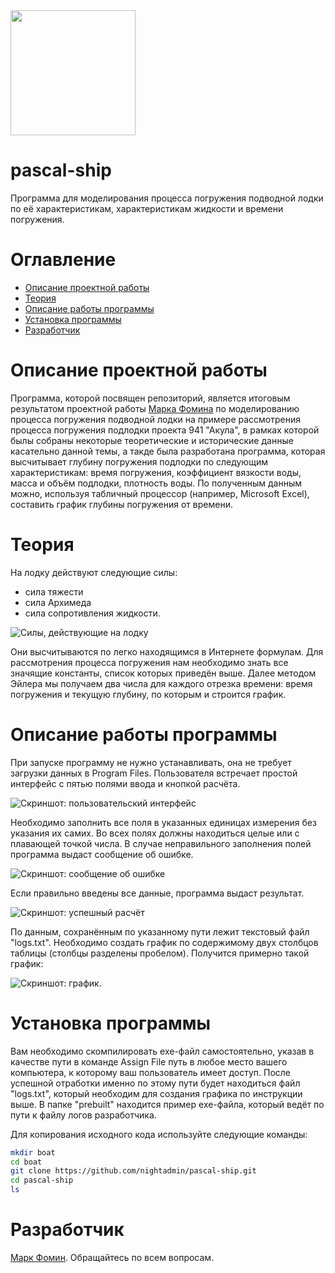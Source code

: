 <img src="https://github.com/nightadmin/pascal-ship/blob/main/index.jpg" height=200 width=200>

# pascal-ship
Программа для моделирования процесса погружения подводной лодки по её характеристикам, характеристикам жидкости и времени погружения.
# Оглавление 
 - [Описание проектной работы](https://github.com/nightadmin/pascal-ship/blob/main/README.md#описание-проектной-работы)
 - [Теория](https://github.com/nightadmin/pascal-ship/blob/main/README.md#теория)
 - [Описание работы программы](https://github.com/nightadmin/pascal-ship/blob/main/README.md#описание-работы-программы)
 - [Установка программы](https://github.com/nightadmin/pascal-ship/blob/main/README.md#установка-программы)
 - [Разработчик](https://github.com/nightadmin/pascal-ship/blob/main/README.md#разработчик)
# Описание проектной работы 

Программа, которой посвящен репозиторий, является итоговым результатом проектной работы [Марка Фомина](https://vk.com/na_official) по моделированию процесса погружения подводной лодки на примере рассмотрения процесса погружения подлодки проекта 941 "Акула", в рамках которой былы собраны некоторые теоретические и исторические данные касательно данной темы, а такде была разработана программа, которая высчитывает глубину погружения подлодки по следующим характеристикам: время погружения, коэффициент вязкости воды, масса и объём подлодки, плотность воды. По полученным данным можно, используя табличный процессор (например, Microsoft Excel), составить график глубины погружения от времени.

# Теория
На лодку действуют следующие силы:
* сила тяжести
* сила Архимеда
* сила сопротивления жидкости.

<img src="" alt="Силы, действующие на лодку">

Они высчитываются по легко находящимся в Интернете формулам. Для рассмотрения процесса погружения нам необходимо знать все значящие константы, список которых приведён выше. Далее методом Эйлера мы получаем два числа для каждого отрезка времени: время погружения и текущую глубину, по которым и строится график.


# Описание работы программы

При запуске программу не нужно устанавливать, она не требует загрузки данных в Program Files. Пользователя встречает простой интерфейс с пятью полями ввода и кнопкой расчёта.

<img src="" alt="Скриншот: пользовательский интерфейс">

Необходимо заполнить все поля в указанных единицах измерения без указания их самих. Во всех полях должны находиться целые или с плавающей точкой числа. В случае неправильного заполнения полей программа выдаст сообщение об ошибке.

<img src="" alt="Скриншот: сообщение об ошибке">

Если правильно введены все данные, программа выдаст результат.

<img src="" alt="Скриншот: успешный расчёт">

По данным, сохранённым по указанному пути лежит текстовый файл "logs.txt". Необходимо создать график по содержимому двух столбцов таблицы (столбцы разделены пробелом).
Получится примерно такой график:

<img src="" alt="Скриншот: график">.



# Установка программы
Вам необходимо скомпилировать exe-файл самостоятельно, указав в качестве пути в команде Assign File путь в любое место вашего компьютера, к которому ваш пользователь имеет доступ. После успешной отработки именно по этому пути будет находиться файл "logs.txt", который необходим для создания графика по инструкции выше.
В папке "prebuilt" находится пример exe-файла, который ведёт по пути к файлу логов разработчика.

Для копирования исходного кода используйте следующие команды:
```bash
mkdir boat
cd boat
git clone https://github.com/nightadmin/pascal-ship.git
cd pascal-ship
ls
```

# Разработчик
 
[Марк Фомин](http://tunel.a0001.net/developer). Обращайтесь по всем вопросам.

